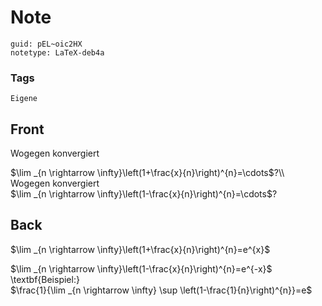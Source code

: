 # Note
```
guid: pEL~oic2HX
notetype: LaTeX-deb4a
```

### Tags
```
Eigene
```

## Front
Wogegen konvergiert
<div>
  $\lim _{n \rightarrow
  \infty}\left(1+\frac{x}{n}\right)^{n}=\cdots$?\\
</div>
<div>
  Wogegen konvergiert
</div>
<div>
  $\lim _{n \rightarrow
  \infty}\left(1-\frac{x}{n}\right)^{n}=\cdots$?
</div>

## Back
$\lim _{n \rightarrow \infty}\left(1+\frac{x}{n}\right)^{n}=e^{x}$
<div>
  $\lim _{n \rightarrow
  \infty}\left(1-\frac{x}{n}\right)^{n}=e^{-x}$
  <div>
    \textbf{Beispiel:}
  </div>
  <div>
    $\frac{1}{\lim _{n \rightarrow \infty} \sup
    \left(1-\frac{1}{n}\right)^{n}}=e$
  </div>
</div>
